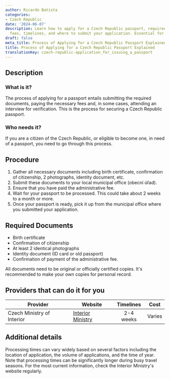 ```yaml
---
author: Ricardo Batista
categories:
- Czech Republic
date: '2024-06-07'
description: Learn how to apply for a Czech Republic passport, required documents,
  fees, timelines, and where to submit your application. Essential for Czech citizens.
draft: false
meta_title: Process of Applying for a Czech Republic Passport Explained
title: Process of Applying for a Czech Republic Passport Explained
translationKey: czech-republic-application_for_issuing_a_passport
---
```



## Description
### What is it?
The process of applying for a passport entails submitting the required documents, paying the necessary fees and, in some cases, attending an interview for verification. This is the process for securing a Czech Republic passport.

### Who needs it?
If you are a citizen of the Czech Republic, or eligible to become one, in need of a passport, you need to go through this process. 

## Procedure
1. Gather all necessary documents including birth certificate, confirmation of citizenship, 2 photographs, identity document, etc.
2. Submit these documents to your local municipal office (obecní úřad).
3. Ensure that you have paid the administrative fee.
4. Wait for your passport to be processed. This could take about 2 weeks to a month or more.
5. Once your passport is ready, pick it up from the municipal office where you submitted your application.

## Required Documents
- Birth certificate
- Confirmation of citizenship
- At least 2 identical photographs
- Identity document (ID card or old passport)
- Confirmation of payment of the administrative fee.

All documents need to be original or officially certified copies. It's recommended to make your own copies for personal record.

## Providers that can do it for you

| Provider        |     Website     |     Timelines    |       Cost      |
| --------------- | --------------- |  :-------------: | :-------------: |
| Czech Ministry of Interior | [Interior Ministry](http://www.mvcr.cz) |    2-4 weeks    |        Varies       |

## Additional details
Processing times can vary widely based on several factors including the location of application, the volume of applications, and the time of year. Note that processing times can be significantly longer during busy travel seasons. For the most current information, check the Interior Ministry's website regularly.